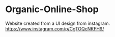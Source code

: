 # Organic-Online-Shop
Website created from a UI design from instagram.
https://www.instagram.com/p/CgTOQcNKFH9/
